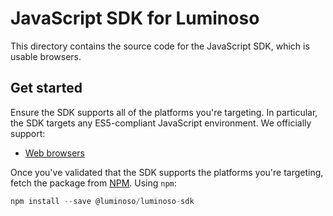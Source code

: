 # JavaScript SDK for Luminoso

This directory contains the source code for the JavaScript SDK, which is usable browsers.

## Get started

Ensure the SDK supports all of the platforms you're targeting. In particular, the SDK targets any ES5-compliant JavaScript environment. We officially support:

- [Web browsers](https://caniuse.com/#feat=es5)

Once you've validated that the SDK supports the platforms you're targeting, fetch the package from [NPM](https://www.npmjs.com/package/@optimizely/optimizely-sdk). Using `npm`:

```js
npm install --save @luminoso/luminoso-sdk
```
